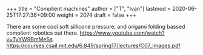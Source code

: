 +++
title = "Complient machines"
author = ["T", "Ivan"]
lastmod = 2020-06-25T17:27:36+09:00
weight = 2074
draft = false
+++

There are some cool soft sillicone pressure, and origami folding
bassed complient robotics out there.
<https://www.youtube.com/watch?v=TyYW9BmMeSs>
<https://courses.csail.mit.edu/6.849/spring17/lectures/C07_images.pdf>
